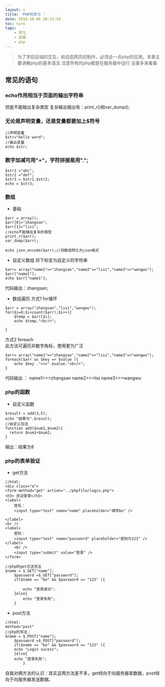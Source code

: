 ```yaml
---
layout: =
title: 'PHP的学习 '
date: 2018-10-06 20:13:54
toc: ture
tags:
    - 学习
    - 前端
    - php
---
```

> 为了学前后端的交互，和动态网页的制作，必须会一点php的应用，本章主要讲解php的基本语法
> 注意所有的php都是在服务器中运行
> 没事多来看看

<!-- more -->

## 常见的语句
### echo作用相当于页面的输出字符串
但是不能输出复杂类型
复杂输出输出有：print_r()和var_dump();

###  无论是声明变量，还是变量都要加上$符号
```
//声明变量
$str="hello word";
//输出变量
echo $str;
```
###  数字加减可用"+"，字符拼接是用".";
```
$str1 ="abc";
$str2 ="def";
$str3 = $str1.$str2;
echo = $str3;
```
###  数组
* 基础
```
$arr = array();
$arr[0]="zhangsan";
$arr[1]="lisi";
//echo不能输出复杂的类型
print_r($arr);
var_dump($arr);

echo json_encode($arr);//将数组转化为json格式
```
* 自定义数组
将下标变为自定义的字符串
```
$arr= array("name1"=>"zhangsan","name2"=>"lisi","name3"=>"wangwu");
$arr["name1"];
echo $arr["name1"];
```
代码输出：zhangsan;

* 数组遍历
方式1 for循环
```
$arr = array("zhangsan","lisi","wangwu");
for($i=0;$i<count($arr);$i++){
    $temp = $arr[$i];
    echo $temp."<br/>";

}
```
方式2 foreach   
此方法可遍历非数字角标，使用更为广泛
```
$arr= array("name1"=>"zhangsan","name2"=>"lisi","name3"=>"wangwu");
foreach($arr as $key => $value ){
    echo $key .">>>".$value."<br/>";
}
```
代码输出 ：
name1>>>zhangsan
name2>>>lisi
name3>>>wangwu
### php的函数

* 自定义函数
```
$result = add(3,5);
echo "结果为".$result;
//自定义加法
function add($num1,$num2){
  return $num1+$num2;
}
```
输出：结果为8

### php的表单验证
* get方法
```
//html:
<div class="a">
<form method="get" action="../phpfile/login.php">
<h3> 欢迎登录</h3>
<label>
    姓名：
    <input type="text" name="name" placeholder="填写bo" />
    
</label>
<br />
<label>
    密码：
    <input type="text" name="password" placeholder="密码为123" />
</label>
    <br />
    <input type="submit" value="登录" />
</form>

//php的get方法写法
$name = $_GET["name"];
	$password =$_GET["password"];
	if($name == "bo" && $password == "123" ){
		
		echo "登录成功";
	}else{
		echo "登录失败";
	}
```
* post方法
```
//html:
method="post"
//php的写法：
$name = $_POST["name"];
	$password =$_POST["password"];
	if($name == "bo" && $password == "123" ){		
	echo "Login sucess";
	}else{
	echo "登录失败";
    	}
```
自我对俩方法的认识：其实这两方法差不多，get倾向于向服务器拿数据，post倾向于向服务器发送数据。





